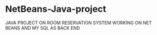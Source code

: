 # NetBeans-Java-project
JAVA PROJECT ON ROOM RESERVATION SYSTEM WORKING ON NET BEANS AND MY SQL AS BACK END
